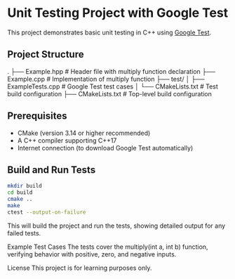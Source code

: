 # Unit Testing Project with Google Test

This project demonstrates basic unit testing in C++ using [Google Test](https://github.com/google/googletest).

## Project Structure

.
├── Example.hpp # Header file with multiply function declaration
├── Example.cpp # Implementation of multiply function
├── test/
│ ├── ExampleTests.cpp # Google Test test cases
│ └── CMakeLists.txt # Test build configuration
├── CMakeLists.txt # Top-level build configuration

## Prerequisites

- CMake (version 3.14 or higher recommended)
- A C++ compiler supporting C++17
- Internet connection (to download Google Test automatically)

## Build and Run Tests

```bash
mkdir build
cd build
cmake ..
make
ctest --output-on-failure
```
This will build the project and run the tests, showing detailed output for any failed tests.

Example Test Cases
The tests cover the multiply(int a, int b) function, verifying behavior with positive, zero, and negative inputs.

License
This project is for learning purposes only.

